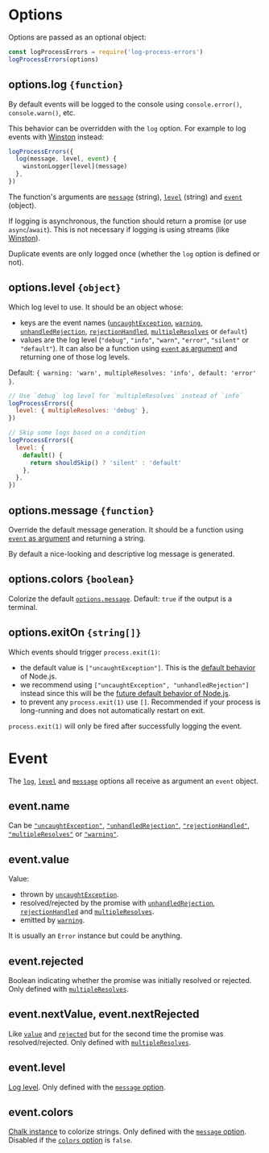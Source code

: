 # Options

Options are passed as an optional object:

<!-- eslint-disable-next-line import/newline-after-import -->

```js
const logProcessErrors = require('log-process-errors')
logProcessErrors(options)
```

## options.log `{function}`

By default events will be logged to the console using `console.error()`,
`console.warn()`, etc.

This behavior can be overridden with the `log` option. For example to log events
with [Winston](https://github.com/winstonjs/winston) instead:

```js
logProcessErrors({
  log(message, level, event) {
    winstonLogger[level](message)
  },
})
```

The function's arguments are [`message`](#optionsmessage-function) (string),
[`level`](#optionslevel-object) (string) and [`event`](#event) (object).

If logging is asynchronous, the function should return a promise (or use
`async`/`await`). This is not necessary if logging is using streams (like
[Winston](https://github.com/winstonjs/winston)).

Duplicate events are only logged once (whether the `log` option is defined or
not).

## options.level `{object}`

Which log level to use. It should be an object whose:

- keys are the event names
  ([`uncaughtException`](https://nodejs.org/api/process.html#process_event_uncaughtexception),
  [`warning`](https://nodejs.org/api/process.html#process_event_warning),
  [`unhandledRejection`](https://nodejs.org/api/process.html#process_event_unhandledrejection),
  [`rejectionHandled`](https://nodejs.org/api/process.html#process_event_rejectionhandled),
  [`multipleResolves`](https://nodejs.org/api/process.html#process_event_multipleresolves)
  or `default`)
- values are the log level (`"debug"`, `"info"`, `"warn"`, `"error"`,
  `"silent"` or `"default"`). It can also be a function using
  [`event` as argument](#event) and returning one of those log levels.

Default: `{ warning: 'warn', multipleResolves: 'info', default: 'error' }`.

```js
// Use `debug` log level for `multipleResolves` instead of `info`
logProcessErrors({
  level: { multipleResolves: 'debug' },
})
```

```js
// Skip some logs based on a condition
logProcessErrors({
  level: {
    default() {
      return shouldSkip() ? 'silent' : 'default'
    },
  },
})
```

## options.message `{function}`

Override the default message generation. It should be a function using
[`event` as argument](#event) and returning a string.

By default a nice-looking and descriptive log message is generated.

## options.colors `{boolean}`

Colorize the default [`options.message`](#optionsmessage-function). Default:
`true` if the output is a terminal.

## options.exitOn `{string[]}`

Which events should trigger `process.exit(1)`:

- the default value is `["uncaughtException"]`. This is the
  [default behavior](https://nodejs.org/api/process.html#process_warning_using_uncaughtexception_correctly)
  of Node.js.
- we recommend using `["uncaughtException", "unhandledRejection"]`
  instead since this will be the [future default behavior of Node.js](https://nodejs.org/dist/latest-v8.x/docs/api/deprecations.html#deprecations_dep0018_unhandled_promise_rejections).
- to prevent any `process.exit(1)` use `[]`. Recommended if your process is
  long-running and does not automatically restart on exit.

`process.exit(1)` will only be fired after successfully logging the event.

# Event

The [`log`](#optionslog-string), [`level`](#optionslevel-object) and
[`message`](#optionsmessage-function) options all receive as argument an `event`
object.

## event.name

Can be
[`"uncaughtException"`](https://nodejs.org/api/process.html#process_event_uncaughtexception),
[`"unhandledRejection"`](https://nodejs.org/api/process.html#process_event_unhandledrejection),
[`"rejectionHandled"`](https://nodejs.org/api/process.html#process_event_rejectionhandled),
[`"multipleResolves"`](https://nodejs.org/api/process.html#process_event_multipleresolves)
or
[`"warning"`](https://nodejs.org/api/process.html#process_event_warning).

## event.value

Value:

- thrown by
  [`uncaughtException`](https://nodejs.org/api/process.html#process_event_uncaughtexception).
- resolved/rejected by the promise with
  [`unhandledRejection`](https://nodejs.org/api/process.html#process_event_unhandledrejection),
  [`rejectionHandled`](https://nodejs.org/api/process.html#process_event_rejectionhandled)
  and
  [`multipleResolves`](https://nodejs.org/api/process.html#process_event_multipleresolves).
- emitted by
  [`warning`](https://nodejs.org/api/process.html#process_event_warning).

It is usually an `Error` instance but could be anything.

## event.rejected

Boolean indicating whether the promise was initially resolved or rejected. Only
defined with
[`multipleResolves`](https://nodejs.org/api/process.html#process_event_multipleresolves).

## event.nextValue, event.nextRejected

Like [`value`](#eventvalue) and [`rejected`](#eventrejected) but for
the second time the promise was resolved/rejected. Only defined with
[`multipleResolves`](https://nodejs.org/api/process.html#process_event_multipleresolves).

## event.level

[Log level](#optionslevel-object). Only defined with the
[`message` option](#optionsmessage-function).

## event.colors

[Chalk instance](https://github.com/chalk/chalk#api) to colorize strings.
Only defined with the [`message` option](#optionsmessage-function). Disabled if
the [`colors` option](#optionscolors-boolean) is `false`.
